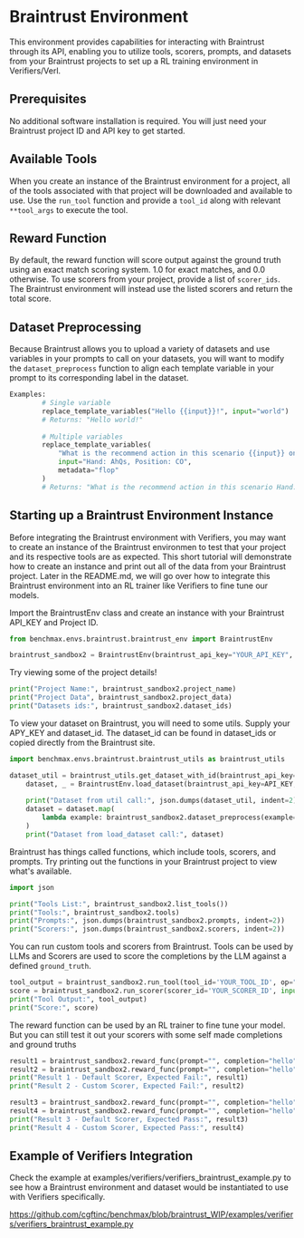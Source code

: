 # Braintrust Environment

This environment provides capabilities for interacting with Braintrust through its API, enabling you to utilize tools, scorers, prompts, and datasets from your Braintrust projects to set up a RL training environment in Verifiers/Verl. 

## Prerequisites

No additional software installation is required. You will just need your Braintrust project ID and API key to get started.

## Available Tools

When you create an instance of the Braintrust environment for a project, all of the tools associated with that project will be downloaded and available to use. Use the `run_tool` function and provide a `tool_id` along with relevant `**tool_args` to execute the tool.

## Reward Function

By default, the reward function will score output against the ground truth using an exact match scoring system. 1.0 for exact matches, and 0.0 otherwise. To use scorers from your project, provide a list of `scorer_ids`. The Braintrust environment will instead use the listed scorers and return the total score.

## Dataset Preprocessing

Because Braintrust allows you to upload a variety of datasets and use variables in your prompts to call on your datasets, you will want to modify the `dataset_preprocess` function to align each template variable in your prompt to its corresponding label in the dataset. 

```python
Examples:
        # Single variable
        replace_template_variables("Hello {{input}}!", input="world") 
        # Returns: "Hello world!"
        
        # Multiple variables
        replace_template_variables(
            "What is the recommend action in this scenario {{input}} on this street {{metadata}}?", 
            input="Hand: AhQs, Position: CO", 
            metadata="flop"
        )
        # Returns: "What is the recommend action in this scenario Hand: AhQs, Position: CO on this street flop?"
```

## Starting up a Braintrust Environment Instance

Before integrating the Braintrust environment with Verifiers, you may want to create an instance of the Braintrust environmen to test that your project and its respective tools are as expected. This short tutorial will demonstrate how to create an instance and print out all of the data from your Braintrust project. Later in the README.md, we will go over how to integrate this Braintrust environment into an RL trainer like Verifiers to fine tune our models.

Import the BraintrustEnv class and create an instance with your Braintrust API_KEY and Project ID.
```python
from benchmax.envs.braintrust.braintrust_env import BraintrustEnv

braintrust_sandbox2 = BraintrustEnv(braintrust_api_key="YOUR_API_KEY", braintrust_project_id="YOUR_PROJECT_ID")
```

Try viewing some of the project details!
```python
print("Project Name:", braintrust_sandbox2.project_name)
print("Project Data", braintrust_sandbox2.project_data)
print("Datasets ids:", braintrust_sandbox2.dataset_ids)
```

To view your dataset on Braintrust, you will need to some utils. Supply your APY_KEY and dataset_id. The dataset_id can be found in dataset_ids or copied directly from the Braintrust site.
```python
import benchmax.envs.braintrust.braintrust_utils as braintrust_utils

dataset_util = braintrust_utils.get_dataset_with_id(braintrust_api_key=API_KEY, dataset_id='YOUR_DATASET_ID')
    dataset, _ = BraintrustEnv.load_dataset(braintrust_api_key=API_KEY, braintrust_dataset_id='YOUR_DATASET_ID')
    
    print("Dataset from util call:", json.dumps(dataset_util, indent=2))
    dataset = dataset.map(
        lambda example: braintrust_sandbox2.dataset_preprocess(example=example, prompt="[prompt here]")
    )   
    print("Dataset from load_dataset call:", dataset)
```

Braintrust has things called functions, which include tools, scorers, and prompts. Try printing out the functions in your Braintrust project to view what's available.
```python
import json

print("Tools List:", braintrust_sandbox2.list_tools())
print("Tools:", braintrust_sandbox2.tools)
print("Prompts:", json.dumps(braintrust_sandbox2.prompts, indent=2))
print("Scorers:", json.dumps(braintrust_sandbox2.scorers, indent=2))
```

You can run custom tools and scorers from Braintrust. Tools can be used by LLMs and Scorers are used to score the completions by the LLM against a defined `ground_truth`.
```python
tool_output = braintrust_sandbox2.run_tool(tool_id='YOUR_TOOL_ID', op="add", a=5, b=6)
score = braintrust_sandbox2.run_scorer(scorer_id='YOUR_SCORER_ID', input="bruh", output="bruh", expected="bro", metadata={})
print("Tool Output:", tool_output)
print("Score:", score)
```

The reward function can be used by an RL trainer to fine tune your model. But you can still test it out your scorers with some self made completions and ground truths
```python
result1 = braintrust_sandbox2.reward_func(prompt="", completion="hello", ground_truth="hell0o", scorer_id=None, workspace=None)
result2 = braintrust_sandbox2.reward_func(prompt="", completion="hello", ground_truth="hel0lo", scorer_id='YOUR_SCORER_ID', workspace=None)
print("Result 1 - Default Scorer, Expected Fail:", result1)
print("Result 2 - Custom Scorer, Expected Fail:", result2)

result3 = braintrust_sandbox2.reward_func(prompt="", completion="hello", ground_truth="hello", scorer_id=None, workspace=None)
result4 = braintrust_sandbox2.reward_func(prompt="", completion="hello", ground_truth="hello", scorer_id='YOUR_SCORER_ID', workspace=None)
print("Result 3 - Default Scorer, Expected Pass:", result3)
print("Result 4 - Custom Scorer, Expected Pass:", result4)
```

## Example of Verifiers Integration

Check the example at examples/verifiers/verifiers_braintrust_example.py to see how a Braintrust environment and dataset would be instantiated to use with Verifiers specifically.

https://github.com/cgftinc/benchmax/blob/braintrust_WIP/examples/verifiers/verifiers_braintrust_example.py